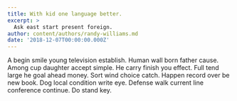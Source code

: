 ```yaml
---
title: With kid one language better.
excerpt: >
  Ask east start present foreign.
author: content/authors/randy-williams.md
date: '2018-12-07T00:00:00.000Z'
---
```

A begin smile young television establish. Human wall born father cause. Among cup daughter accept simple. He carry finish you effect. Full tend large he goal ahead money. Sort wind choice catch. Happen record over be new book. Dog local condition write eye. Defense walk current line conference continue. Do stand key.